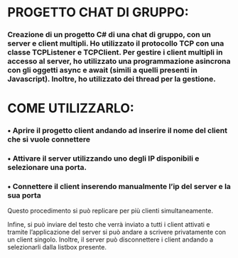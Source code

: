 # PROGETTO CHAT DI GRUPPO: 
### Creazione di un progetto C# di una chat di gruppo, con un server e client multipli. Ho utilizzato il protocollo TCP con una classe TCPListener e TCPClient. Per gestire i client multipli in accesso al server, ho utilizzato una programmazione asincrona con gli oggetti async e await (simili a quelli presenti in Javascript). Inoltre, ho utilizzato dei thread per la gestione. 

# COME UTILIZZARLO: 
### •	Aprire il progetto client andando ad inserire il nome del client che si vuole connettere
### •	Attivare il server utilizzando uno degli IP disponibili e selezionare una porta.
### •	Connettere il client inserendo manualmente l’ip del server e la sua porta


Questo procedimento si può replicare per più clienti simultaneamente. 

Infine, si può inviare del testo che verrà inviato a tutti i client attivati e tramite l’applicazione del server si può andare a scrivere privatamente con un client singolo. Inoltre, il server può disconnettere i client andando a selezionarli dalla listbox presente. 
